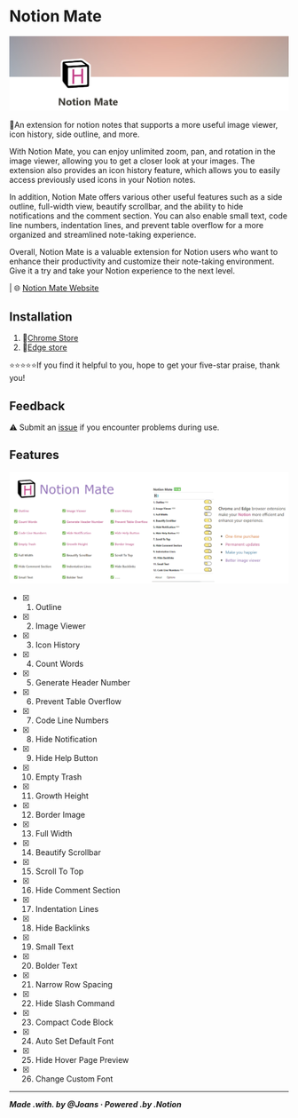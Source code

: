 # Notion Mate

![](./images/header.png)

🚩An extension for notion notes that supports a more useful image viewer, icon history, side outline, and more.

With Notion Mate, you can enjoy unlimited zoom, pan, and rotation in the image viewer, allowing you to get a closer look at your images. The extension also provides an icon history feature, which allows you to easily access previously used icons in your Notion notes.

In addition, Notion Mate offers various other useful features such as a side outline, full-width view, beautify scrollbar, and the ability to hide notifications and the comment section. You can also enable small text, code line numbers, indentation lines, and prevent table overflow for a more organized and streamlined note-taking experience.

Overall, Notion Mate is a valuable extension for Notion users who want to enhance their productivity and customize their note-taking environment. Give it a try and take your Notion experience to the next level.

| 🌐 [Notion Mate Website](https://www.notionmate.top)

## Installation

1. 🔻[Chrome Store](https://chromewebstore.google.com/detail/notion-mate/pplckfedebdimphneohkmhlmhompgpmn)
2. 🔻[Edge store](https://chromewebstore.google.com/detail/notion-mate/pplckfedebdimphneohkmhlmhompgpmn)

⭐⭐⭐⭐⭐If you find it helpful to you, hope to get your five-star praise, thank you!

## Feedback

⚠️ Submit an [issue](https://github.com/joansnotion/NotionMate/issues) if you encounter problems during use.

## Features

![](./images/bigpropagate.png)

- [x] 1. Outline
- [x] 2. Image Viewer
- [x] 3. Icon History
- [x] 4. Count Words
- [x] 5. Generate Header Number
- [x] 6. Prevent Table Overflow
- [x] 7. Code Line Numbers
- [x] 8. Hide Notification
- [x] 9. Hide Help Button
- [x] 10. Empty Trash
- [x] 11. Growth Height
- [x] 12. Border Image
- [x] 13. Full Width
- [x] 14. Beautify Scrollbar
- [x] 15. Scroll To Top
- [x] 16. Hide Comment Section
- [x] 17. Indentation Lines
- [x] 18. Hide Backlinks
- [x] 19. Small Text
- [x] 20. Bolder Text
- [x] 21. Narrow Row Spacing 
- [x] 22. Hide Slash Command
- [x] 23. Compact Code Block
- [x] 24. Auto Set Default Font
- [x] 25. Hide Hover Page Preview
- [x] 26. Change Custom Font


---

***Made .with. by @Joans · Powered .by .Notion***
